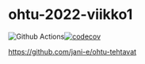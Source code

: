 # ohtu-2022-viikko1

![Github Actions](https://github.com/jani-e/ohtu-2022-viikko1/actions/workflows/gradle.yml/badge.svg)[![codecov](https://codecov.io/gh/jani-e/ohtu-2022-viikko1/branch/main/graph/badge.svg?token=U8T9Y442U7)](https://codecov.io/gh/jani-e/ohtu-2022-viikko1)

https://github.com/jani-e/ohtu-tehtavat